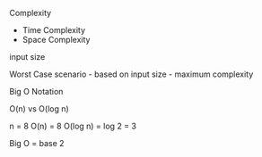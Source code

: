 Complexity

- Time Complexity
- Space Complexity

input size

Worst Case scenario - based on input size - maximum complexity

Big O Notation

O(n) vs O(log n)

n = 8
O(n) = 8
O(log n) = log 2 = 3

Big O = base 2
